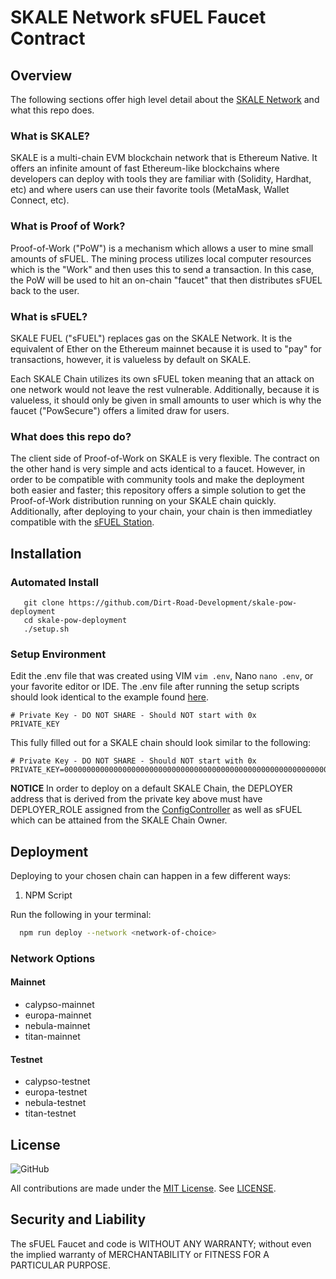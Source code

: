 # SKALE Network sFUEL Faucet Contract

## Overview

The following sections offer high level detail about the [SKALE Network](https://skale.space) and what this repo does.

###  What is SKALE? 

SKALE is a multi-chain EVM blockchain network that is Ethereum Native. It offers an infinite amount of fast Ethereum-like blockchains where developers can deploy with tools they are familiar with (Solidity, Hardhat, etc) and where users can use their favorite tools (MetaMask, Wallet Connect, etc).

### What is Proof of Work?

Proof-of-Work ("PoW") is a mechanism which allows a user to mine small amounts of sFUEL. The mining process utilizes local computer resources which is the "Work" and then uses this to send a transaction. In this case, the PoW will be used to hit an on-chain "faucet" that then distributes sFUEL back to the user.

### What is sFUEL?

SKALE FUEL ("sFUEL") replaces gas on the SKALE Network. It is the equivalent of Ether on the Ethereum mainnet because it is used to "pay" for transactions, however, it is valueless by default on SKALE. 

Each SKALE Chain utilizes its own sFUEL token meaning that an attack on one network would not leave the rest vulnerable. Additionally, because it is valueless, it should only be given in small amounts to user which is why the faucet ("PowSecure") offers a limited draw for users.

### What does this repo do?
The client side of Proof-of-Work on SKALE is very flexible. The contract on the other hand is very simple and acts identical to a faucet. However, in order to be compatible with community tools and make the deployment both easier and faster;
this repository offers a simple solution to get the Proof-of-Work distribution running on your SKALE chain quickly. Additionally, after deploying to your chain, your chain is then immediatley compatible with the [sFUEL Station](https://sfuel.station).

## Installation

### Automated Install
```
   git clone https://github.com/Dirt-Road-Development/skale-pow-deployment
   cd skale-pow-deployment
   ./setup.sh
```
### Setup Environment

Edit the .env file that was created using VIM ```vim .env```, Nano ```nano .env```, or your favorite editor or IDE.
The .env file after running the setup scripts should look identical to the example found [here](.env/example).

```
# Private Key - DO NOT SHARE - Should NOT start with 0x
PRIVATE_KEY
```

This fully filled out for a SKALE chain should look similar to the following:

```
# Private Key - DO NOT SHARE - Should NOT start with 0x
PRIVATE_KEY=0000000000000000000000000000000000000000000000000000000000000000
```

**NOTICE** In order to deploy on a default SKALE Chain, the DEPLOYER address that is derived from the private key
above must have DEPLOYER_ROLE assigned from the [ConfigController](https://github.com/skalenetwork/config-controller) as well as sFUEL which can be attained from the SKALE Chain Owner.

## Deployment

Deploying to your chosen chain can happen in a few different ways:

1. NPM Script

Run the following in your terminal:

```bash
  npm run deploy --network <network-of-choice>
```

### Network Options


#### Mainnet
- calypso-mainnet
- europa-mainnet
- nebula-mainnet
- titan-mainnet

#### Testnet
- calypso-testnet
- europa-testnet
- nebula-testnet
- titan-testnet

## License

![GitHub](https://img.shields.io/github/license/dirt-road-development/skale-distribution-contract.svg)

All contributions are made under the [MIT License](https://www.mit.edu/~amini/LICENSE.md). See [LICENSE](LICENSE).

## Security and Liability
The sFUEL Faucet and code is WITHOUT ANY WARRANTY; without even the implied warranty of MERCHANTABILITY or FITNESS FOR A PARTICULAR PURPOSE.


